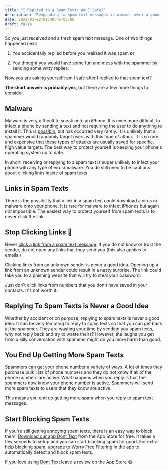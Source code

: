 ```yaml
---
title: "I Replied to a Spam Text: Am I Safe?"
description: "Responding to spam text messages is almost never a good idea. Find out how you can stay safe if you accidentally respond to a spam text."
date: 2021-03-02T01:49:45-05:00
draft: false
---
```


So you just received and a fresh spam text message. One of two things happened next:

1. You accidentally replied before you realized it was spam **or**

2. You thought you would have some fun and mess with the spammer by sending some witty replies.

Now you are asking yourself: am I safe after I replied to that spam text?

**The short answer is probably *yes***, but there are a few more things to consider.

## Malware

Malware is very difficult to sneak onto an iPhone. It is even more difficult to infect a phone by sending a text and not requiring the user to do anything to install it. This is [*possible*](https://www.iphonehacks.com/2020/12/imessage-zero-click-exploit-hacking-journalists-iphones.html), but has occurred very rarely. It is unlikely that a spammer would randomly target users with this type of attack. It is so rare and expensive that these types of attacks are usually saved for specific, high value targets. The best way to protect yourself is keeping your phone's operating system up to date.

In short, receiving or replying to a spam text is super unlikely to infect your phone with any type of virus/malware. You do still need to be cautious about clicking links inside of spam texts.

## Links in Spam Texts

There is the possibility that a link in a spam text could download a virus or malware onto your phone. It is rare for malware to infect iPhones but again *not* impossible. The easiest way to protect yourself from spam texts is to never click the link.

## Stop Clicking Links :stop_sign:

Never [click a link from a spam text message](/blog/clicked-link-spam-text). If you do not know or trust the sender, do not open any links that they send you (this also applies to emails.)

Clicking links from an unknown sender is never a good idea. Opening up a link from an unknown sender could result in a nasty surprise. The link could take you to a phishing website that will try to steal your password.

Just don't click links from numbers that you don't have saved in your contacts. It's not worth it.

## Replying To Spam Texts is Never a Good Idea

Whether by accident or on purpose, replying to spam texts is never a good idea. It can be very tempting to reply to spam texts so that you can get back at the spammer. They are wasting your time by sending you spam texts, why not reply back and try to waste theirs? However, the laughs you get from a silly conversation with spammer might do you more harm than good.  

## You End Up Getting More Spam Texts

Spammers can get your phone number a [variety of ways](/blog/why-am-i-getting-spam-text-messages/). A lot of times they purchase bulk lists of phone numbers and they do not know if all of the phone numbers are active. What happens when you reply is that the spammers now know your phone number is active. Spammers will send more spam texts to users that they know are active.

This means you end up getting more spam when you reply to spam text messages.

## Start Blocking Spam Texts

If you're still getting annoying spam texts, there is an easy way to block them. [Download our app Dont Text](https://apps.apple.com/us/app/dont-text/id1540836811) from the App Store for free. It takes a few seconds to setup and you can start blocking spam for good. For extra help blocking spam, upgrade to Worry Free Filtering in the app to automatically detect and block spam texts.

 If you love using [Dont Text](https://apps.apple.com/us/app/dont-text/id1540836811) leave a review on the App Store :smile:
